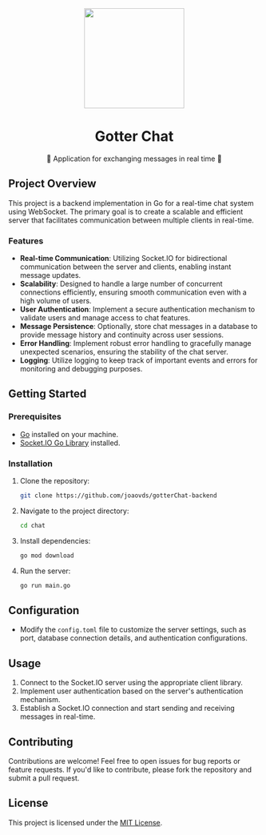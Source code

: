 <div align="center">
  <img src="https://github.com/hmartiins/chat/assets/51277667/fca09cd1-d66a-4843-a6f4-cbbc1bfd738f" width="200" />

  <h1>Gotter Chat</h1>
  <p>💬 Application for exchanging messages in real time 📱</p>
</div>

## Project Overview

This project is a backend implementation in Go for a real-time chat system using WebSocket. The primary goal is to create a scalable and efficient server that facilitates communication between multiple clients in real-time.

### Features

- **Real-time Communication**: Utilizing Socket.IO for bidirectional communication between the server and clients, enabling instant message updates.
- **Scalability**: Designed to handle a large number of concurrent connections efficiently, ensuring smooth communication even with a high volume of users.
- **User Authentication**: Implement a secure authentication mechanism to validate users and manage access to chat features.
- **Message Persistence**: Optionally, store chat messages in a database to provide message history and continuity across user sessions.
- **Error Handling**: Implement robust error handling to gracefully manage unexpected scenarios, ensuring the stability of the chat server.
- **Logging**: Utilize logging to keep track of important events and errors for monitoring and debugging purposes.

## Getting Started

### Prerequisites

- [Go](https://golang.org/) installed on your machine.
- [Socket.IO Go Library](https://github.com/googollee/go-socket.io) installed.

### Installation

1. Clone the repository:

    ```bash
    git clone https://github.com/joaovds/gotterChat-backend
    ```

2. Navigate to the project directory:

    ```bash
    cd chat
    ```

3. Install dependencies:

    ```bash
    go mod download
    ```

4. Run the server:

    ```bash
    go run main.go
    ```

## Configuration

- Modify the `config.toml` file to customize the server settings, such as port, database connection details, and authentication configurations.

## Usage

1. Connect to the Socket.IO server using the appropriate client library.
2. Implement user authentication based on the server's authentication mechanism.
3. Establish a Socket.IO connection and start sending and receiving messages in real-time.

## Contributing

Contributions are welcome! Feel free to open issues for bug reports or feature requests. If you'd like to contribute, please fork the repository and submit a pull request.

## License

This project is licensed under the [MIT License](LICENSE).
